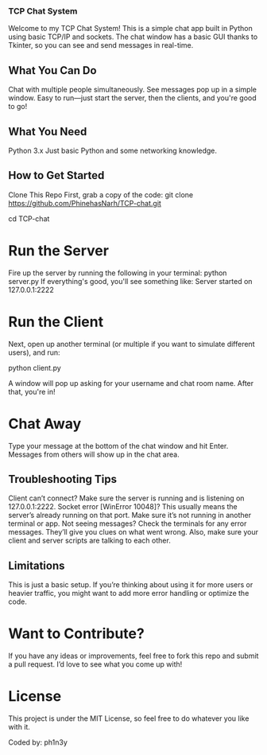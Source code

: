 ### TCP Chat System
Welcome to my TCP Chat System! This is a simple chat app built in Python using basic TCP/IP and sockets. The chat window has a basic GUI thanks to Tkinter, so you can see and send messages in real-time.

## What You Can Do
Chat with multiple people simultaneously.
See messages pop up in a simple window.
Easy to run—just start the server, then the clients, and you're good to go!

## What You Need
Python 3.x
Just basic Python and some networking knowledge.

## How to Get Started
Clone This Repo
First, grab a copy of the code:
git clone https://github.com/PhinehasNarh/TCP-chat.git

cd TCP-chat

# Run the Server
Fire up the server by running the following in your terminal:
python server.py
If everything's good, you'll see something like:
Server started on 127.0.0.1:2222

# Run the Client
Next, open up another terminal (or multiple if you want to simulate different users), and run:

python client.py

A window will pop up asking for your username and chat room name. After that, you're in!

# Chat Away
Type your message at the bottom of the chat window and hit Enter.
Messages from others will show up in the chat area.

## Troubleshooting Tips
Client can’t connect? Make sure the server is running and is listening on 127.0.0.1:2222.
Socket error [WinError 10048]? This usually means the server’s already running on that port. Make sure it’s not running in another terminal or app.
Not seeing messages? Check the terminals for any error messages. They’ll give you clues on what went wrong. Also, make sure your client and server scripts are talking to each other.

## Limitations
This is just a basic setup. If you’re thinking about using it for more users or heavier traffic, you might want to add more error handling or optimize the code.

# Want to Contribute?
If you have any ideas or improvements, feel free to fork this repo and submit a pull request. I’d love to see what you come up with!

# License
This project is under the MIT License, so feel free to do whatever you like with it.

Coded by: ph1n3y
